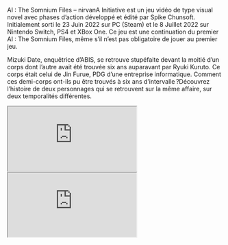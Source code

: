 AI : The Somnium Files – nirvanA Initiative est un jeu vidéo de type visual novel avec phases d’action développé et édité par Spike Chunsoft. Initialement sorti le 23 Juin 2022 sur PC (Steam) et le 8 Juillet 2022 sur Nintendo Switch, PS4 et XBox One. Ce jeu est une continuation du premier AI : The Somnium Files, même s’il n’est pas obligatoire de jouer au premier jeu.

Mizuki Date, enquêtrice d’ABIS, se retrouve stupéfaite devant la moitié d’un corps dont l’autre avait été trouvée six ans auparavant par Ryuki Kuruto. Ce corps était celui de Jin Furue, PDG d’une entreprise informatique. Comment ces demi-corps ont-ils pu être trouvés à six ans d’intervalle ?Découvrez l’histoire de deux personnages qui se retrouvent sur la même affaire, sur deux temporalités différentes.

<iframe src="https://www.youtube.com/embed/Zf0-IF2-sZg"></iframe>

<iframe src="https://store.steampowered.com/widget/1449200/"></iframe>
